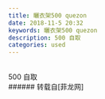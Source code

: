 ```yaml
---
title: 曬衣架500 quezon
date: 2018-11-5 20:32
keywords: 曬衣架500 quezon
description: 500 自取 
categories: used
---
```

<td class="t_f" id="postmessage_2222103">

<br/>
<img alt="" border="0" class="zoom" data-cf-modified-b7185e6b36fb91db4e50bdaf-="" file="http://www.flw.ph/data/appbyme/upload/image/201811/05/lCsC6HMp6DHI.jpg" id="aimg_ZBbFi" lazyloadthumb="1" onclick="" onmouseover="" src="http://www.flw.ph/data/appbyme/upload/image/201811/05/lCsC6HMp6DHI.jpg"/><br/>
500 自取 <br/>
</td>
###### 转载自[菲龙网]